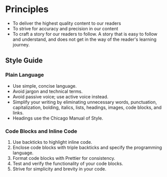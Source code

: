 # Principles

- To deliver the highest quality content to our readers
- To strive for accuracy and precision in our content
- To craft a story for our readers to follow. A story that is easy to follow and understand, and does not get in the way of the reader's learning journey.

## Style Guide

### Plain Language

- Use simple, concise language.
- Avoid jargon and technical terms.
- Avoid passive voice; use active voice instead.
- Simplify your writing by eliminating unnecessary words, punctuation, capitalization, bolding, italics, lists, headings, images, code blocks, and links.
- Headings use the Chicago Manual of Style.

### Code Blocks and Inline Code

1. Use backticks to highlight inline code.
2. Enclose code blocks with triple backticks and specify the programming language.
3. Format code blocks with Prettier for consistency.
4. Test and verify the functionality of your code blocks.
5. Strive for simplicity and brevity in your code.
